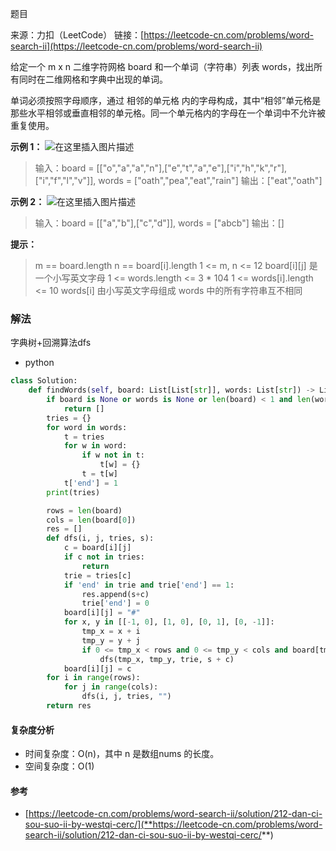 题目

来源：力扣（LeetCode）
链接：[https://leetcode-cn.com/problems/word-search-ii](https://leetcode-cn.com/problems/word-search-ii)

给定一个 m x n 二维字符网格 board 和一个单词（字符串）列表 words，找出所有同时在二维网格和字典中出现的单词。

单词必须按照字母顺序，通过 相邻的单元格 内的字母构成，其中“相邻”单元格是那些水平相邻或垂直相邻的单元格。同一个单元格内的字母在一个单词中不允许被重复使用。


**示例 1：**
![在这里插入图片描述](https://img-blog.csdnimg.cn/f22396a2f7b24ed9bc29a68dd0f2adf8.png?x-oss-process=image/watermark,type_ZHJvaWRzYW5zZmFsbGJhY2s,shadow_50,text_Q1NETiBAdW5jbGVfbGw=,size_11,color_FFFFFF,t_70,g_se,x_16)


>输入：board = [["o","a","a","n"],["e","t","a","e"],["i","h","k","r"],["i","f","l","v"]], words = ["oath","pea","eat","rain"]
>输出：["eat","oath"]

**示例 2：**
![在这里插入图片描述](https://img-blog.csdnimg.cn/73fdcc6a951b4f9c832dfee58a3f700b.png)

>输入：board = [["a","b"],["c","d"]], words = ["abcb"]
>输出：[]


**提示：**
>m == board.length
>n == board[i].length
>1 <= m, n <= 12
>board[i][j] 是一个小写英文字母
>1 <= words.length <= 3 * 104
>1 <= words[i].length <= 10
>words[i] 由小写英文字母组成
>words 中的所有字符串互不相同




### 解法
字典树+回溯算法dfs

* python
```python
class Solution:
    def findWords(self, board: List[List[str]], words: List[str]) -> List[str]:
        if board is None or words is None or len(board) < 1 and len(words) < 1:
            return []
        tries = {}
        for word in words:
            t = tries
            for w in word:
                if w not in t:
                    t[w] = {}
                t = t[w]
            t['end'] = 1
        print(tries)

        rows = len(board)
        cols = len(board[0])
        res = []
        def dfs(i, j, tries, s):
            c = board[i][j]
            if c not in tries:
                return 
            trie = tries[c]
            if 'end' in trie and trie['end'] == 1:
                res.append(s+c)
                trie['end'] = 0
            board[i][j] = "#"
            for x, y in [[-1, 0], [1, 0], [0, 1], [0, -1]]:
                tmp_x = x + i
                tmp_y = y + j
                if 0 <= tmp_x < rows and 0 <= tmp_y < cols and board[tmp_x][tmp_y] != '#':
                    dfs(tmp_x, tmp_y, trie, s + c)
            board[i][j] = c
        for i in range(rows):
            for j in range(cols):
                dfs(i, j, tries, "")
        return res
```



#### 复杂度分析
* 时间复杂度：O(n)，其中 n 是数组nums 的长度。
* 空间复杂度：O(1)


#### 参考
* [https://leetcode-cn.com/problems/word-search-ii/solution/212-dan-ci-sou-suo-ii-by-westqi-cerc/](**https://leetcode-cn.com/problems/word-search-ii/solution/212-dan-ci-sou-suo-ii-by-westqi-cerc/**)